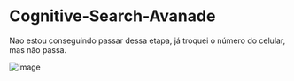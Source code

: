 # Cognitive-Search-Avanade

Nao estou conseguindo passar dessa etapa, já troquei o número do celular, mas  não passa.

![image](https://github.com/user-attachments/assets/c503bf5a-21ab-436d-b9c1-47546836664b)
